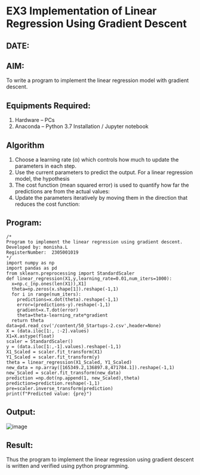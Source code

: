 # EX3 Implementation of Linear Regression Using Gradient Descent
## DATE:

## AIM:
To write a program to implement the linear regression model with gradient descent.

## Equipments Required:
1. Hardware – PCs
2. Anaconda – Python 3.7 Installation / Jupyter notebook

## Algorithm
1. Choose a learning rate (α) which controls how much to update the parameters in each step.
2. Use the current parameters to predict the output. For a linear regression model, the hypothesis
3. The cost function (mean squared error) is used to quantify how far the predictions are from the
actual values:
4. Update the parameters iteratively by moving them in the direction that reduces the cost
function:

## Program:
```
/*
Program to implement the linear regression using gradient descent.
Developed by: monisha.L
RegisterNumber:  2305001019
*/
import numpy as np
import pandas as pd
from sklearn.preprocessing import StandardScaler
def linear_regression(X1,y,learning_rate=0.01,num_iters=1000):
  x=np.c_[np.ones(len(X1)),X1]
  theta=np.zeros(x.shape[1]).reshape(-1,1)
  for i in range(num_iters):
    predictions=x.dot(theta).reshape(-1,1)
    error=(predictions-y).reshape(-1,1)
    gradient=x.T.dot(error)
    theta=theta-learning_rate*gradient
  return theta
data=pd.read_csv('/content/50_Startups-2.csv',header=None)
X = (data.iloc[1:, :-2].values)
X1=X.astype(float)
scaler = StandardScaler()
y = (data.iloc[1:,-1].values).reshape(-1,1)
X1_Scaled = scaler.fit_transform(X1)
Y1_Scaled = scaler.fit_transform(y)
theta = linear_regression(X1_Scaled, Y1_Scaled)
new_data = np.array([165349.2,136897.8,471784.1]).reshape(-1,1)
new_Scaled = scaler.fit_transform(new_data)
prediction =np.dot(np.append(1, new_Scaled),theta)
prediction=prediction.reshape(-1,1)
pre=scaler.inverse_transform(prediction)
print(f"Predicted value: {pre}")
```

## Output:
![image](https://github.com/user-attachments/assets/6925c1c8-fe96-4bce-b7fb-58e9f54ad5bf)




## Result:
Thus the program to implement the linear regression using gradient descent is written and verified using python programming.
